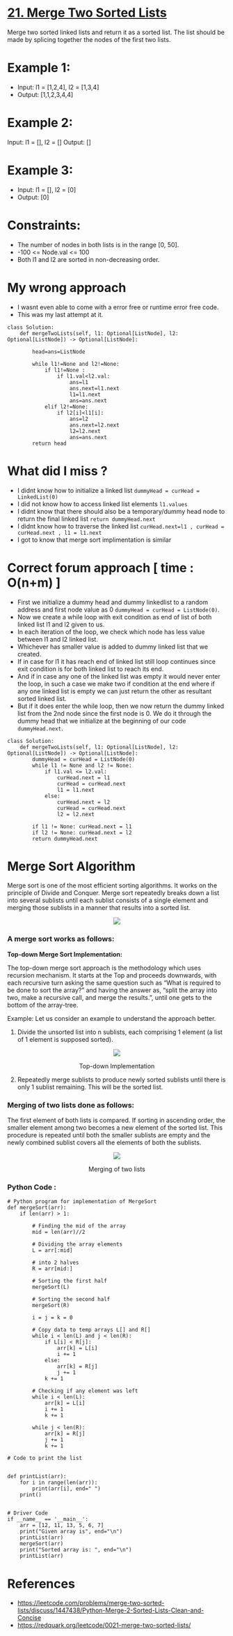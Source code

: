 # [21. Merge Two Sorted Lists](https://leetcode.com/problems/merge-two-sorted-lists/)
Merge two sorted linked lists and return it as a sorted list. The list should be made by splicing together the nodes of the first two lists.

# Example 1:
* Input: l1 = [1,2,4], l2 = [1,3,4]
* Output: [1,1,2,3,4,4]

# Example 2:
Input: l1 = [], l2 = []
Output: []

# Example 3:
* Input: l1 = [], l2 = [0]
* Output: [0]
 
# Constraints:
* The number of nodes in both lists is in the range [0, 50].
* -100 <= Node.val <= 100
* Both l1 and l2 are sorted in non-decreasing order.

# My wrong approach 
* I wasnt even able to come with a error free or runtime error free code.
* This was my last attempt at it.
                
```
class Solution:
    def mergeTwoLists(self, l1: Optional[ListNode], l2: Optional[ListNode]) -> Optional[ListNode]:
        
        head=ans=ListNode
        
        while l1!=None and l2!=None:
            if l1!=None :
                if l1.val<l2.val:
                    ans=l1
                    ans.next=l1.next
                    l1=l1.next
                    ans=ans.next
            elif l2!=None:
                if l2[i]<l1[i]:
                    ans=l2
                    ans.next=l2.next
                    l2=l2.next
                    ans=ans.next
        return head
```
# What did I miss ?
* I didnt know how to initialize a linked list `dummyHead = curHead = LinkedList(0)`
* I did not know how to access linked list elements ` l1.values `
* I didnt know that there should also be a temporary/dummy head node to return the final linked list ` return dummyHead.next `
* I didnt know how to traverse the linked list ` curHead.next=l1 , curHead = curHead.next , l1 = l1.next `
* I got to know that merge sort implimentation is similar

# Correct forum approach [ time : O(n+m) ]
* First we initialize a dummy head and dummy linkedlist to a random address and first node value as 0 `dummyHead = curHead = ListNode(0)`.
* Now we create a while loop with exit condition as end of list of both linked list l1 and l2 given to us.
* In each iteration of the loop, we check which node has less value between l1 and l2 linked list.
* Whichever has smaller value is added to dummy linked list that we created.
* If in case for l1 it has reach end of linked list still loop continues since exit condition is for both linked list to reach its end.
* And if in case any one of the linked list was empty it would never enter the loop, in such a case we make two if condition at the end where if any one linked list is empty we can just return the other as resultant sorted linked list.
* But if it does enter the while loop, then we now return the dummy linked list from the 2nd node since the first node is 0. We do it through the dummy head that we initialize at the beginning of our code `dummyHead.next`.
```
class Solution:
    def mergeTwoLists(self, l1: Optional[ListNode], l2: Optional[ListNode]) -> Optional[ListNode]:
        dummyHead = curHead = ListNode(0)
        while l1 != None and l2 != None:
            if l1.val <= l2.val:
                curHead.next = l1
                curHead = curHead.next
                l1 = l1.next
            else:
                curHead.next = l2
                curHead = curHead.next
                l2 = l2.next
                
        if l1 != None: curHead.next = l1
        if l2 != None: curHead.next = l2
        return dummyHead.next
``` 
# Merge Sort Algorithm
Merge sort is one of the most efficient sorting algorithms. It works on the principle of Divide and Conquer. Merge sort repeatedly breaks down a list into several sublists until each sublist consists of a single element and merging those sublists in a manner that results into a sorted list.

<p align="center"><a href="https://youtu.be/uOjJPtVA24k"><img src="https://user-images.githubusercontent.com/72177954/132525370-33cea066-f613-4fc6-b1d6-dc58bd0557f6.jpg"></a></p>

### A merge sort works as follows: 

**Top-down Merge Sort Implementation:**

The top-down merge sort approach is the methodology which uses recursion mechanism. It starts at the Top and proceeds downwards, with each recursive turn asking the same question such as “What is required to be done to sort the array?” and having the answer as, “split the array into two, make a recursive call, and merge the results.”, until one gets to the bottom of the array-tree.

Example: Let us consider an example to understand the approach better.

1. Divide the unsorted list into n sublists, each comprising 1 element (a list of 1 element is supposed sorted).

<p align="center">
<img src="https://user-images.githubusercontent.com/72177954/132525727-104216ef-94d2-4a78-8904-4c0658cb138d.png">
</p>
<p align="center">
Top-down Implementation
</p>

2. Repeatedly merge sublists to produce newly sorted sublists until there is only 1 sublist remaining. This will be the sorted list.

### Merging of two lists done as follows:
The first element of both lists is compared. If sorting in ascending order, the smaller element among two becomes a new element of the sorted list. This procedure is repeated until both the smaller sublists are empty and the newly combined sublist covers all the elements of both the sublists.

<p align="center">
<img src="https://user-images.githubusercontent.com/72177954/132526260-a375fbd5-edde-4d53-903d-3837d6f20b33.png">
</p>
<p align="center">
Merging of two lists
</p>

### Python Code :
```
# Python program for implementation of MergeSort
def mergeSort(arr):
	if len(arr) > 1:

		# Finding the mid of the array
		mid = len(arr)//2

		# Dividing the array elements
		L = arr[:mid]

		# into 2 halves
		R = arr[mid:]

		# Sorting the first half
		mergeSort(L)

		# Sorting the second half
		mergeSort(R)

		i = j = k = 0

		# Copy data to temp arrays L[] and R[]
		while i < len(L) and j < len(R):
			if L[i] < R[j]:
				arr[k] = L[i]
				i += 1
			else:
				arr[k] = R[j]
				j += 1
			k += 1

		# Checking if any element was left
		while i < len(L):
			arr[k] = L[i]
			i += 1
			k += 1

		while j < len(R):
			arr[k] = R[j]
			j += 1
			k += 1

# Code to print the list


def printList(arr):
	for i in range(len(arr)):
		print(arr[i], end=" ")
	print()


# Driver Code
if __name__ == '__main__':
	arr = [12, 11, 13, 5, 6, 7]
	print("Given array is", end="\n")
	printList(arr)
	mergeSort(arr)
	print("Sorted array is: ", end="\n")
	printList(arr)
```


# References 
* https://leetcode.com/problems/merge-two-sorted-lists/discuss/1447438/Python-Merge-2-Sorted-Lists-Clean-and-Concise
* https://redquark.org/leetcode/0021-merge-two-sorted-lists/
